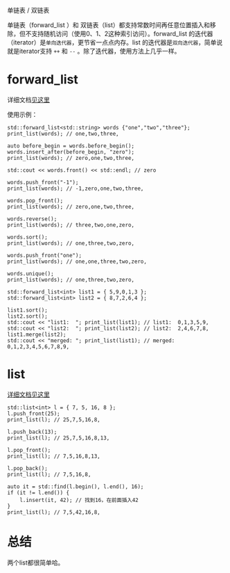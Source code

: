 
单链表 / 双链表

单链表（forward_list ）和 双链表（list）都支持常数时间再任意位置插入和移除，但不支持随机访问（使用0、1、2这种索引访问）。forward_list 的迭代器（iterator）是`单向迭代器`，更节省一点点内存。list 的迭代器是`双向迭代器`，简单说就是iterator支持 `++` 和 `--` 。除了迭代器，使用方法上几乎一样。


# forward_list

详细文档[见这里](https://zh.cppreference.com/w/cpp/container/forward_list)

使用示例：

```
std::forward_list<std::string> words {"one","two","three"};
print_list(words); // one,two,three,
    
auto before_begin = words.before_begin();
words.insert_after(before_begin, "zero");
print_list(words); // zero,one,two,three,
    
std::cout << words.front() << std::endl; // zero
    
words.push_front("-1");
print_list(words); // -1,zero,one,two,three,

words.pop_front();
print_list(words); // zero,one,two,three,
    
words.reverse();
print_list(words); // three,two,one,zero,
    
words.sort();
print_list(words); // one,three,two,zero,
    
words.push_front("one");
print_list(words); // one,one,three,two,zero,

words.unique();
print_list(words); // one,three,two,zero,
    
std::forward_list<int> list1 = { 5,9,0,1,3 };
std::forward_list<int> list2 = { 8,7,2,6,4 };
    
list1.sort();
list2.sort();
std::cout << "list1:  "; print_list(list1); // list1:  0,1,3,5,9,
std::cout << "list2:  "; print_list(list2); // list2:  2,4,6,7,8,
list1.merge(list2);
std::cout << "merged: "; print_list(list1); // merged: 0,1,2,3,4,5,6,7,8,9,

```


# list

[详细文档见这里](https://zh.cppreference.com/w/cpp/container/list)


```
std::list<int> l = { 7, 5, 16, 8 };
l.push_front(25);
print_list(l); // 25,7,5,16,8,

l.push_back(13);
print_list(l); // 25,7,5,16,8,13,

l.pop_front();
print_list(l); // 7,5,16,8,13,

l.pop_back();
print_list(l); // 7,5,16,8,

auto it = std::find(l.begin(), l.end(), 16);
if (it != l.end()) {
    l.insert(it, 42); // 找到16，在前面插入42
}
print_list(l); // 7,5,42,16,8,
```


# 总结


两个list都很简单哈。








